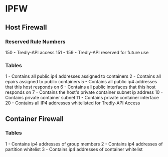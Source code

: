 # IPFW

## Host Firewall

### Reserved Rule Numbers
150 - Tredly-API access
151 - 159 - Tredly-API reserved for future use

### Tables
1 - Contains all public ip4 addresses assigned to containers
2 - Contains all epairs assigned to public containers
5 - Contains all public ip4 addresses that this host responds on
6 - Contains all public interfaces that this host responds on
7 - Contains the host's private container subnet ip address
10 - Contains private container subnet
11 - Contains private container interface
20 - Contains all IP4 addresses whitelisted for Tredly-API Access

## Container Firewall

### Tables
1 - Contains ip4 addresses of group members
2 - Contains ip4 addresses of partition whitelist
3 - Contains ip4 addresses of container whitelist